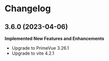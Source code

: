 # Changelog

## 3.6.0 (2023-04-06)

**Implemented New Features and Enhancements**

-   Upgrade to PrimeVue 3.26.1
-   Upgrade to vite 4.2.1
